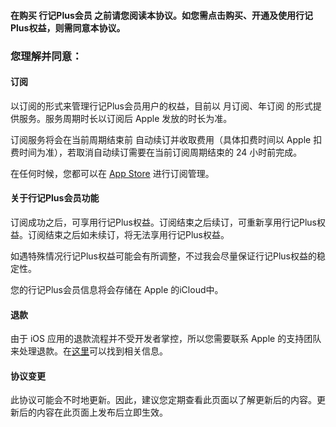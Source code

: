 #### 在购买 行记Plus会员 之前请您阅读本协议。如您需点击购买、开通及使用行记Plus权益，则需同意本协议。

### 您理解并同意：

#### 订阅

以订阅的形式来管理行记Plus会员用户的权益，目前以 月订阅、年订阅 的形式提供服务。服务周期时长以订阅后 Apple 发放的时长为准。

订阅服务将会在当前周期结束前 自动续订并收取费用（具体扣费时间以 Apple 扣费时间为准），若取消自动续订需要在当前订阅周期结束的 24 小时前完成。

在任何时候，您都可以在 [App Store](https://apps.apple.com/account/subscriptions) 进行订阅管理。

#### 关于行记Plus会员功能

订阅成功之后，可享用行记Plus权益。订阅结束之后续订，可重新享用行记Plus权益。订阅结束之后如未续订，将无法享用行记Plus权益。

如遇特殊情况行记Plus权益可能会有所调整，不过我会尽量保证行记Plus权益的稳定性。

您的行记Plus会员信息将会存储在 Apple 的iCloud中。

#### 退款

由于 iOS 应用的退款流程并不受开发者掌控，所以您需要联系 Apple 的支持团队来处理退款。在[这里](https://support.apple.com/zh-cn/HT204084)可以找到相关信息。

#### 协议变更

此协议可能会不时地更新。因此，建议您定期查看此页面以了解更新后的内容。更新后的内容在此页面上发布后立即生效。